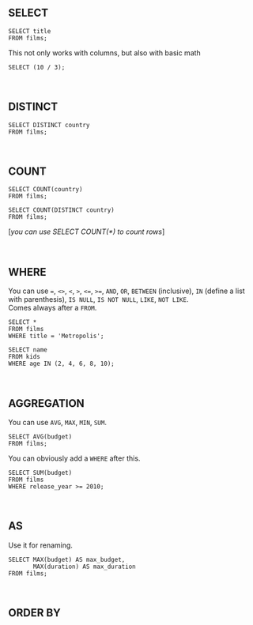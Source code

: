## SELECT 
```
SELECT title
FROM films;
```
This not only works with columns, but also with basic math
```
SELECT (10 / 3);
```
<br/>

## DISTINCT
```
SELECT DISTINCT country
FROM films;
```

<br/>

## COUNT
```
SELECT COUNT(country)
FROM films;
```
```
SELECT COUNT(DISTINCT country)
FROM films;
```
[*you can use SELECT COUNT(\*) to count rows*]


<br/>

## WHERE
You can use `=`, `<>`, `<`, `>`, `<=`, `>=`, `AND`, `OR`, `BETWEEN` (inclusive), `IN` (define a list with parenthesis), `IS NULL`, `IS NOT NULL`, `LIKE`, `NOT LIKE`. \
Comes always after a `FROM`.
```
SELECT *
FROM films
WHERE title = 'Metropolis';
```
```
SELECT name
FROM kids
WHERE age IN (2, 4, 6, 8, 10);
```

<br/>

## AGGREGATION
You can use `AVG`, `MAX`, `MIN`, `SUM`.
```
SELECT AVG(budget)
FROM films;
```
You can obviously add a `WHERE` after this.
```
SELECT SUM(budget)
FROM films
WHERE release_year >= 2010;
```

<br/>

## AS
Use it for renaming.
```
SELECT MAX(budget) AS max_budget,
       MAX(duration) AS max_duration
FROM films;
```

<br/>

## ORDER BY
